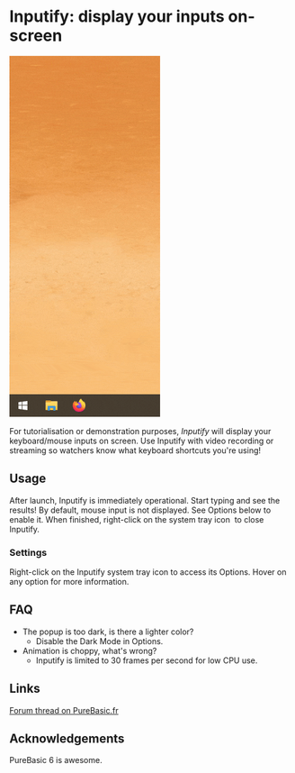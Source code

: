 # Inputify: display your inputs on-screen

![Inputify GIF demo](/Media/Demo.gif)  

For tutorialisation or demonstration purposes, *Inputify* will display your keyboard/mouse inputs on screen. Use Inputify with video recording or streaming so watchers know what keyboard shortcuts you're using! 

## Usage 

After launch, Inputify is immediately operational. Start typing and see the results! 
By default, mouse input is not displayed. See Options below to enable it. 
When finished, right-click on the system tray icon <img> to close Inputify. 

### Settings
Right-click on the Inputify system tray icon to access its Options. Hover on any option for more information. 

## FAQ
- The popup is too dark, is there a lighter color? 
  - Disable the Dark Mode in Options.
- Animation is choppy, what's wrong?
  - Inputify is limited to 30 frames per second for low CPU use.

## Links
[Forum thread on PureBasic.fr](https://www.purebasic.fr/english/viewtopic.php?t=78269)

## Acknowledgements 
PureBasic 6 is awesome. 
